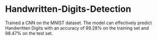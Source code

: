 # Handwritten-Digits-Detection
Trained a CNN on the MNIST dataset. The model can effectively predict Handwritten Digits with an accuracy of 99.28% on the training set and 98.47% on the test set.
